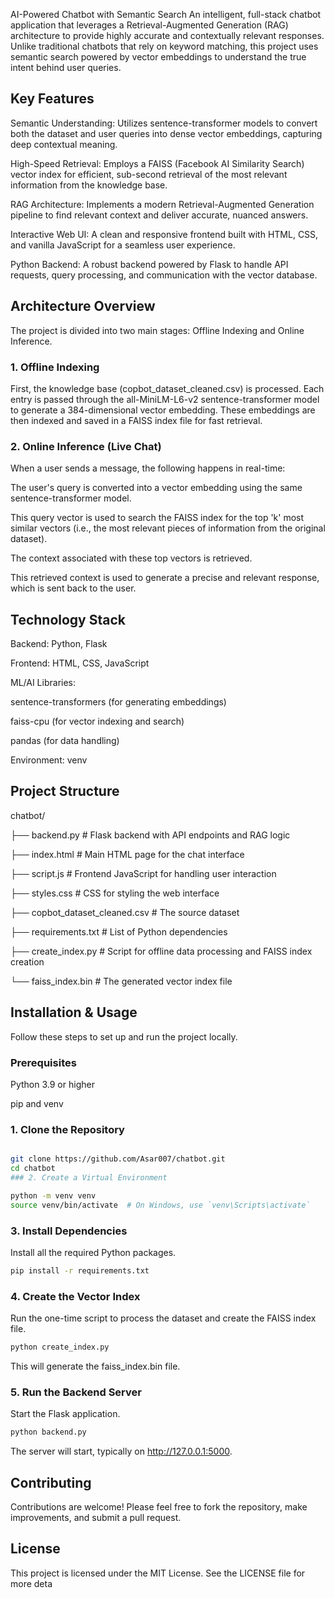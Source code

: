 AI-Powered Chatbot with Semantic Search
An intelligent, full-stack chatbot application that leverages a Retrieval-Augmented Generation (RAG) architecture to provide highly accurate and contextually relevant responses. Unlike traditional chatbots that rely on keyword matching, this project uses semantic search powered by vector embeddings to understand the true intent behind user queries.

## Key Features
 Semantic Understanding: Utilizes sentence-transformer models to convert both the dataset and user queries into dense vector embeddings, capturing deep contextual meaning.

 High-Speed Retrieval: Employs a FAISS (Facebook AI Similarity Search) vector index for efficient, sub-second retrieval of the most relevant information from the knowledge base.

 RAG Architecture: Implements a modern Retrieval-Augmented Generation pipeline to find relevant context and deliver accurate, nuanced answers.

 Interactive Web UI: A clean and responsive frontend built with HTML, CSS, and vanilla JavaScript for a seamless user experience.

 Python Backend: A robust backend powered by Flask to handle API requests, query processing, and communication with the vector database.

## Architecture Overview
The project is divided into two main stages: Offline Indexing and Online Inference.

### 1. Offline Indexing
First, the knowledge base (copbot_dataset_cleaned.csv) is processed. Each entry is passed through the all-MiniLM-L6-v2 sentence-transformer model to generate a 384-dimensional vector embedding. These embeddings are then indexed and saved in a FAISS index file for fast retrieval.

### 2. Online Inference (Live Chat)
When a user sends a message, the following happens in real-time:

The user's query is converted into a vector embedding using the same sentence-transformer model.

This query vector is used to search the FAISS index for the top 'k' most similar vectors (i.e., the most relevant pieces of information from the original dataset).

The context associated with these top vectors is retrieved.

This retrieved context is used to generate a precise and relevant response, which is sent back to the user.

## Technology Stack
Backend: Python, Flask

Frontend: HTML, CSS, JavaScript

ML/AI Libraries:

sentence-transformers (for generating embeddings)

faiss-cpu (for vector indexing and search)

pandas (for data handling)

Environment: venv

## Project Structure
chatbot/

├── backend.py                 # Flask backend with API endpoints and RAG logic

├── index.html                 # Main HTML page for the chat interface

├── script.js                  # Frontend JavaScript for handling user interaction

├── styles.css                 # CSS for styling the web interface

├── copbot_dataset_cleaned.csv # The source dataset

├── requirements.txt           # List of Python dependencies

├── create_index.py            # Script for offline data processing and FAISS index creation

└── faiss_index.bin            # The generated vector index file

## Installation & Usage
Follow these steps to set up and run the project locally.

### Prerequisites
Python 3.9 or higher

pip and venv

### 1. Clone the Repository
```Bash

git clone https://github.com/Asar007/chatbot.git
cd chatbot
### 2. Create a Virtual Environment
```
```Bash
python -m venv venv
source venv/bin/activate  # On Windows, use `venv\Scripts\activate`
```
### 3. Install Dependencies
Install all the required Python packages.
```Bash
pip install -r requirements.txt
```
### 4. Create the Vector Index
Run the one-time script to process the dataset and create the FAISS index file.

```Bash
python create_index.py
```
This will generate the faiss_index.bin file.

### 5. Run the Backend Server
Start the Flask application.

```Bash
python backend.py
```
The server will start, typically on http://127.0.0.1:5000.

## Contributing
Contributions are welcome! Please feel free to fork the repository, make improvements, and submit a pull request.

## License
This project is licensed under the MIT License. See the LICENSE file for more deta
